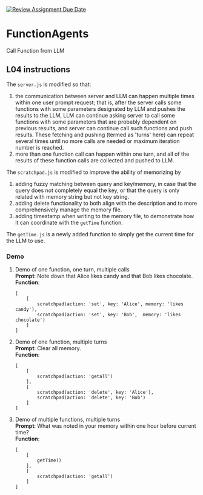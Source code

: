 [![Review Assignment Due Date](https://classroom.github.com/assets/deadline-readme-button-22041afd0340ce965d47ae6ef1cefeee28c7c493a6346c4f15d667ab976d596c.svg)](https://classroom.github.com/a/9wDnMTRl)
# FunctionAgents
Call Function from LLM

## L04 instructions

The `server.js` is modified so that:
 1. the communication between server and LLM can happen multiple times within one user prompt request; that is, after the server calls some functions with some parameters designated by LLM and pushes the results to the LLM, LLM can continue asking server to call some functions with some parameters that are probably dependent on previous results, and server can continue call such functions and push results. These fetching and pushing (termed as 'turns' here) can repeat several times until no more calls are needed or maximum iteration number is reached.
 2. more than one function call can happen within one turn, and all of the results of these function calls are collected and pushed to LLM.

The `scratchpad.js` is modified to improve the ability of memorizing by
 1. adding fuzzy matching between query and key/memory, in case that the query does not completely equal the key, or that the query is only related with memory string but not key string.
 2. adding delete functionality to both align with the description and to more comprehensively manage the memory file.
 3. adding timestamp when writing to the memory file, to demonstrate how it can coordinate with the `getTime` function.

The `getTime.js` is a newly added function to simply get the current time for the LLM to use.

### Demo

 1. Demo of one function, one turn, multiple calls  
    **Prompt**: Note down that Alice likes candy and that Bob likes chocolate.  
    **Function**:  
    ```
    [
        [
            scratchpad(action: 'set', key: 'Alice', memory: 'likes candy'),
            scratchpad(action: 'set', key: 'Bob',  memory: 'likes chocolate')
        ]
    ]
    ```
 2. Demo of one function, multiple turns  
    **Prompt**: Clear all memory.  
    **Function**:
    ```
    [
        [
            scratchpad(action: 'getall')
        ],
        [
            scratchpad(action: 'delete', key: 'Alice'),
            scratchpad(action: 'delete', key: 'Bob')
        ]
    ]
    ```
 3. Demo of multiple functions, multiple turns  
    **Prompt**: What was noted in your memory within one hour before current time?  
    **Function**:
    ```
    [
        [
            getTime()
        ],
        [
            scratchpad(action: 'getall')
        ]
    ]
    ```